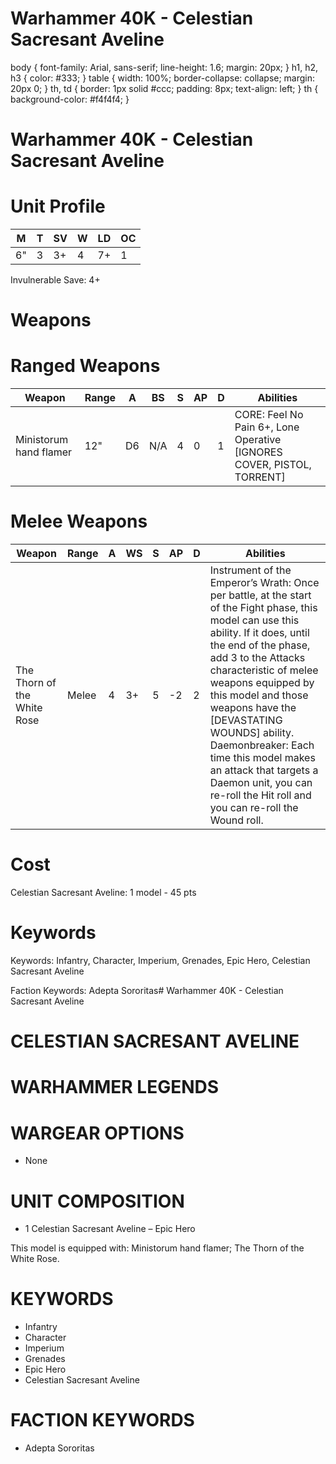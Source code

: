 # Warhammer 40K - Celestian Sacresant Aveline

body {
font-family: Arial, sans-serif;
line-height: 1.6;
margin: 20px;
}
h1, h2, h3 {
color: #333;
}
table {
width: 100%;
border-collapse: collapse;
margin: 20px 0;
}
th, td {
border: 1px solid #ccc;
padding: 8px;
text-align: left;
}
th {
background-color: #f4f4f4;
}

# Warhammer 40K - Celestian Sacresant Aveline

# Unit Profile

|M|T|SV|W|LD|OC|
|---|---|---|---|---|---|
|6"|3|3+|4|7+|1|

Invulnerable Save: 4+

# Weapons

# Ranged Weapons

|Weapon|Range|A|BS|S|AP|D|Abilities|
|---|---|---|---|---|---|---|---|
|Ministorum hand flamer|12"|D6|N/A|4|0|1|CORE: Feel No Pain 6+, Lone Operative [IGNORES COVER, PISTOL, TORRENT]|

# Melee Weapons

|Weapon|Range|A|WS|S|AP|D|Abilities|
|---|---|---|---|---|---|---|---|
|The Thorn of the White Rose|Melee|4|3+|5|-2|2|Instrument of the Emperor’s Wrath: Once per battle, at the start of the Fight phase, this model can use this ability. If it does, until the end of the phase, add 3 to the Attacks characteristic of melee weapons equipped by this model and those weapons have the [DEVASTATING WOUNDS] ability. Daemonbreaker: Each time this model makes an attack that targets a Daemon unit, you can re-roll the Hit roll and you can re-roll the Wound roll.|

# Cost

Celestian Sacresant Aveline: 1 model - 45 pts

# Keywords

Keywords: Infantry, Character, Imperium, Grenades, Epic Hero, Celestian Sacresant Aveline

Faction Keywords: Adepta Sororitas# Warhammer 40K - Celestian Sacresant Aveline

# CELESTIAN SACRESANT AVELINE

# WARHAMMER LEGENDS

# WARGEAR OPTIONS

- None

# UNIT COMPOSITION

- 1 Celestian Sacresant Aveline – Epic Hero

This model is equipped with: Ministorum hand flamer; The Thorn of the White Rose.

# KEYWORDS

- Infantry
- Character
- Imperium
- Grenades
- Epic Hero
- Celestian Sacresant Aveline

# FACTION KEYWORDS

- Adepta Sororitas